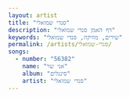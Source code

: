```yaml
---
layout: artist
title: "סנדי שמואלי"
description: "דף האמן סנדי שמואלי"
keywords: "שירים, מוזיקה, סנדי שמואלי"
permalink: /artists/סנדי-שמואלי/
songs:
  - number: "56382"
    name: "אני שר"
    album: "סינגלים"
    artist: "סנדי שמואלי"
---
```

